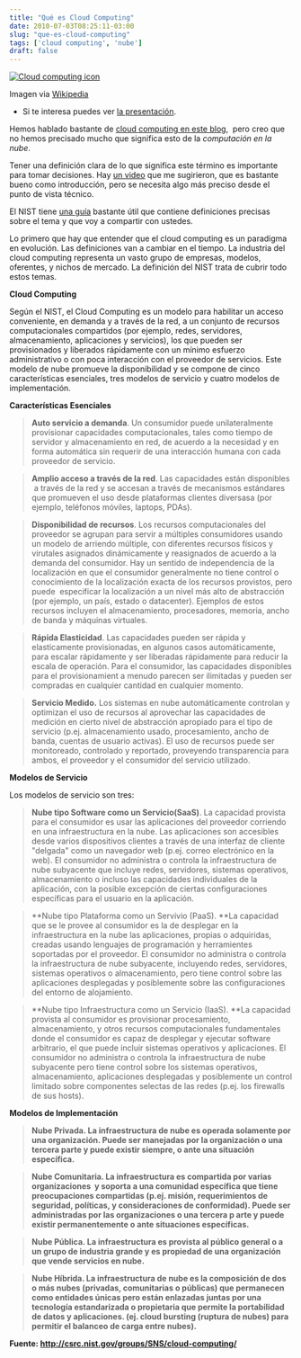 ```yaml
---
title: "Qué es Cloud Computing"
date: 2010-07-03T08:25:11-03:00
slug: "que-es-cloud-computing"
tags: ['cloud computing', 'nube']
draft: false
---
```

 
[![Cloud computing
icon](http://upload.wikimedia.org/wikipedia/commons/thumb/1/12/Cloud_computing_icon.svg/256px-Cloud_computing_icon.svg.png)](http://commons.wikipedia.org/wiki/File:Cloud_computing_icon.svg)

Imagen via
[Wikipedia](http://commons.wikipedia.org/wiki/File:Cloud_computing_icon.svg)

-   Si te interesa puedes ver [la presentación](/blog/2010/09/que-es-cloud-computing-la-presentacion.html).

Hemos hablado bastante de [cloud computing en este
blog](/tags/cloud-computing/),
 pero creo que no hemos precisado mucho que significa esto de la
*computación en la nube*.

Tener una definición clara de lo que significa este término es
importante para tomar decisiones. Hay [un
video](http://www.youtube.com/watch?v=XdBd14rjcs0) que me sugirieron,
que es bastante bueno como introducción, pero se necesita algo más
preciso desde el punto de vista técnico.

El NIST tiene [una guía](http://csrc.nist.gov/groups/SNS/cloud-computing/) bastante útil
que contiene definiciones precisas sobre el tema y que voy a compartir
con ustedes.

Lo primero que hay que entender que el cloud computing es un paradigma
en evolución. Las definiciones van a cambiar en el tiempo. La industria
del cloud computing representa un vasto grupo de empresas, modelos,
oferentes, y nichos de mercado. La definición del NIST trata de cubrir
todo estos temas.

**Cloud Computing**

Según el NIST, el Cloud Computing es un modelo para habilitar un acceso
conveniente, en demanda y a través de la red, a un conjunto de recursos
computacionales compartidos (por ejemplo, redes, servidores,
almacenamiento, aplicaciones y servicios), los que pueden ser
provisionados y liberados rápidamente con un mínimo esfuerzo
administrativo o con poca interacción con el proveedor de servicios.
Este modelo de nube promueve la disponibilidad y se compone de cinco
características esenciales, tres modelos de servicio y cuatro modelos de
implementación.

**Características Esenciales**


> **Auto servicio a demanda**. Un consumidor puede unilateralmente
> provisionar capacidades computacionales, tales como tiempo de servidor
> y almacenamiento en red, de acuerdo a la necesidad y en forma
> automática sin requerir de una interacción humana con cada proveedor
> de servicio.

> **Amplio acceso a través de la red**. Las capacidades están
> disponibles  a través de la red y se accesan a través de mecanismos
> estándares que promueven el uso desde plataformas clientes diversasa
> (por ejemplo, teléfonos móviles, laptops, PDAs).

> **Disponibilidad de recursos**. Los recursos computacionales del
> proveedor se agrupan para servir a múltiples consumidores usando un
> modelo de arriendo múltiple, con diferentes recursos físicos y
> virutales asignados dinámicamente y reasignados de acuerdo a la
> demanda del consumidor. Hay un sentido de independencia de la
> localización en que el consumidor generalmente no tiene control o
> conocimiento de la localización exacta de los recursos provistos, pero
> puede  especificar la localización a un nivel más alto de abstracción
> (por ejemplo, un país, estado o datacenter). Ejemplos de estos
> recursos incluyen el almacenamiento, procesadores, memoria, ancho de
> banda y máquinas virtuales.

> **Rápida Elasticidad**. Las capacidades pueden ser rápida y
> elasticamente provisionadas, en algunos casos automáticamente, para
> escalar rápidamente y ser liberadas rápidamente para reducir la escala
> de operación. Para el consumidor, las capacidades disponibles para el
> provisionamient a menudo parecen ser ilimitadas y pueden ser compradas
> en cualquier cantidad en cualquier momento.

> **Servicio Medido.** Los sistemas en nube automáticamente controlan y
> optimizan el uso de recursos al aprovechar las capacidades de medición
> en cierto nivel de abstracción apropiado para el tipo de servicio
> (p.ej. almacenamiento usado, procesamiento, ancho de banda, cuentas de
> usuario activas). El uso de recursos puede ser monitoreado, controlado
> y reportado, proveyendo transparencia para ambos, el proveedor y el
> consumidor del servicio utilizado.

**Modelos de Servicio**


Los modelos de servicio son tres:

> **Nube tipo Software como un Servicio(SaaS)**. La capacidad provista
> para el consumidor es usar las aplicaciones del proveedor corriendo en
> una infraestructura en la nube. Las aplicaciones son accesibles desde
> varios dispositivos clientes a través de una interfaz de cliente
> \"delgada\" como un navegador web (p.ej. correo electrónico en la
> web). El consumidor no administra o controla la infraestructura de
> nube subyacente que incluye redes, servidores, sistemas operativos,
> almacenamiento o incluso las capacidades individuales de la
> aplicación, con la posible excepción de ciertas configuraciones
> específicas para el usuario en la aplicación.

> *\*Nube tipo Plataforma como un Servivio (PaaS). \**La capacidad que
> se le provee al consumidor es la de desplegar en la infraestructura en
> la nube las aplicaciones, propias o adquiridas, creadas usando
> lenguajes de programación y herramientes soportadas por el proveedor.
> El consumidor no administra o controla la infraestructura de nube
> subyacente, incluyendo redes, servidores, sistemas operativos o
> almacenamiento, pero tiene control sobre las aplicaciones desplegadas
> y posiblemente sobre las configuraciones del entorno de alojamiento.


> *\*Nube tipo Infraestructura como un Servicio (IaaS). \**La capacidad
> provista al consumidor es provisionar procesamiento, almacenamiento, y
> otros recursos computacionales fundamentales donde el consumidor es
> capaz de desplegar y ejecutar software arbitrario, el que puede
> incluir sistemas operativos y aplicaciones. El consumidor no
> administra o controla la infraestructura de nube subyacente pero tiene
> control sobre los sistemas operativos, almacenamiento, aplicaciones
> desplegadas y posiblemente un control limitado sobre componentes
> selectas de las redes (p.ej. los firewalls de sus hosts).

**Modelos de Implementación**


> **Nube Privada. La infraestructura de nube es operada solamente por
> una organización. Puede ser manejadas por la organización o una
> tercera parte y puede existir siempre, o ante una situación
> específica.**

> **Nube Comunitaria. La infraestructura es compartida por varias
> organizaciones  y soporta a una comunidad específica que tiene
> preocupaciones compartidas (p.ej. misión, requerimientos de seguridad,
> políticas, y consideraciones de conformidad). Puede ser administradas
> por las organizaciones o una tercera p arte y puede existir
> permanentemente o ante situaciones específicas.**


> **Nube Pública. La infraestructura es provista al público general o a
> un grupo de industria grande y es propiedad de una organización que
> vende servicios en nube.**


> **Nube Híbrida. La infraestructura de nube es la composición de dos o
> más nubes (privadas, comunitarias o públicas) que permanecen como
> entidades únicas pero están enlazadas juntas por una tecnología
> estandarizada o propietaria que permite la portabilidad de datos y
> aplicaciones. (ej. cloud bursting (ruptura de nubes) para permitir el
> balanceo de carga entre nubes).**

**Fuente: <http://csrc.nist.gov/groups/SNS/cloud-computing/>**
